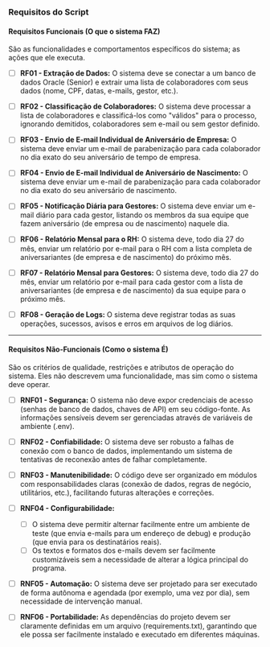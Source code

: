 ### Requisitos do Script

#### Requisitos Funcionais (O que o sistema FAZ)

São as funcionalidades e comportamentos específicos do sistema; as ações que ele executa.

- [ ] **RF01 - Extração de Dados:** O sistema deve se conectar a um banco de dados Oracle (Senior) e extrair uma lista de colaboradores com seus dados (nome, CPF, datas, e-mails, gestor, etc.).

- [ ] **RF02 - Classificação de Colaboradores:** O sistema deve processar a lista de colaboradores e classificá-los como "válidos" para o processo, ignorando demitidos, colaboradores sem e-mail ou sem gestor definido.

- [ ] **RF03 - Envio de E-mail Individual de Aniversário de Empresa:** O sistema deve enviar um e-mail de parabenização para cada colaborador no dia exato do seu aniversário de tempo de empresa.

- [ ] **RF04 - Envio de E-mail Individual de Aniversário de Nascimento:** O sistema deve enviar um e-mail de parabenização para cada colaborador no dia exato do seu aniversário de nascimento.

- [ ] **RF05 - Notificação Diária para Gestores:** O sistema deve enviar um e-mail diário para cada gestor, listando os membros da sua equipe que fazem aniversário (de empresa ou de nascimento) naquele dia.

- [ ] **RF06 - Relatório Mensal para o RH:** O sistema deve, todo dia 27 do mês, enviar um relatório por e-mail para o RH com a lista completa de aniversariantes (de empresa e de nascimento) do próximo mês.

- [ ] **RF07 - Relatório Mensal para Gestores:** O sistema deve, todo dia 27 do mês, enviar um relatório por e-mail para cada gestor com a lista de aniversariantes (de empresa e de nascimento) da sua equipe para o próximo mês.

- [ ] **RF08 - Geração de Logs:** O sistema deve registrar todas as suas operações, sucessos, avisos e erros em arquivos de log diários.

---

#### Requisitos Não-Funcionais (Como o sistema É)

São os critérios de qualidade, restrições e atributos de operação do sistema. Eles não descrevem uma funcionalidade, mas sim como o sistema deve operar.

- [ ] **RNF01 - Segurança:** O sistema não deve expor credenciais de acesso (senhas de banco de dados, chaves de API) em seu código-fonte. As informações sensíveis devem ser gerenciadas através de variáveis de ambiente (.env).

- [ ] **RNF02 - Confiabilidade:** O sistema deve ser robusto a falhas de conexão com o banco de dados, implementando um sistema de tentativas de reconexão antes de falhar completamente.

- [ ] **RNF03 - Manutenibilidade:** O código deve ser organizado em módulos com responsabilidades claras (conexão de dados, regras de negócio, utilitários, etc.), facilitando futuras alterações e correções.

- [ ] **RNF04 - Configurabilidade:**
  - [ ] O sistema deve permitir alternar facilmente entre um ambiente de teste (que envia e-mails para um endereço de debug) e produção (que envia para os destinatários reais).
  - [ ] Os textos e formatos dos e-mails devem ser facilmente customizáveis sem a necessidade de alterar a lógica principal do programa.

- [ ] **RNF05 - Automação:** O sistema deve ser projetado para ser executado de forma autônoma e agendada (por exemplo, uma vez por dia), sem necessidade de intervenção manual.

- [ ] **RNF06 - Portabilidade:** As dependências do projeto devem ser claramente definidas em um arquivo (requirements.txt), garantindo que ele possa ser facilmente instalado e executado em diferentes máquinas.
